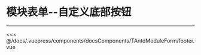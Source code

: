 # 模块表单--自定义底部按钮

---

<common-code-format isShowModule>
  <docsComponents-TAntdModuleForm-footer slot="source"></docsComponents-TAntdModuleForm-footer>
 <<< @/docs/.vuepress/components/docsComponents/TAntdModuleForm/footer.vue
</common-code-format>
